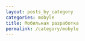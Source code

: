 ```yaml
---
layout: posts_by_category
categories: mobyle
title: Мобильная разработка
permalink: /category/mobyle
---
```

